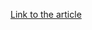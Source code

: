 [Link to the article](https://blog.eclecticiq.com/an-accelerating-ransomware-threat-needs-a-strong-cyber-defense?hsLang=en)
